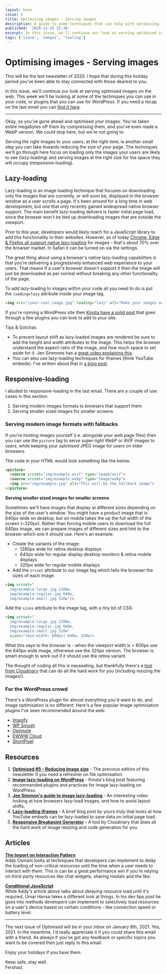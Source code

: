 ```yaml
---
layout: base
issue: 6
title: Optimising images - Serving images
description: A guide to some techniques that can help with optimising, compressing & serving images.
published: '2020-12-25 15:30'
excerpt: In this issue, we'll continue our look at serving optimised images on the web. This week we'll be looking at some of the techniques you can use in your code, or plugins that you can use for WordPress.
tags: ['issue', 'images', 'tooling']
---
```

# **Optimising images - Serving images**

This will be the last newsletter of 2020. I hope that during this holiday period you've been able to stay connected with those dearest to you.

In this issue, we'll continue our look at serving optimised images on the web. This week we'll be looking at some of the techniques you can use in your code, or plugins that you can use for WordPress. If you need a recap on the last email you can [find it here](https://www.fershad.com/optimised/issue/5/optimising-images-reducing-image-size/).

***

Okay, so you've gone ahead and optimised your images. You've taken entire megabytes off them by compressing them, and you've even made a WebP version. We could stop here, but we're not going to.

Serving the right images to your users, at the right time, is another small step you can take towards reducing the size of your page. The techniques we'll go through here focus on loading only the images your users are likely to see (lazy-loading) and serving images at the right size for the space they will occupy (responsive-loading).

## **Lazy-loading**

Lazy-loading is an image loading technique that focuses on downloading only the images that are currently, or will soon be, displayed in the browser window as a user scrolls a page. It's been around for a long time in web development, but one that only recently gained widespread native browser support. The main benefit lazy-loading delivers is faster initial page load, since the browser won't be tied up downloading images that are outside the viewport.

Prior to this year, developers would likely reach for a JavaScript library to add this functionality to their websites. However, as of today [Chrome, Edge & Firefox all support native lazy-loading](https://caniuse.com/loading-lazy-attr) for images - that's about 70% over the browser market. In Safari it can be turned on via the settings.

The great thing about using a browser's native lazy-loading capabilities is that you're delivering a progressively enhanced web experience to your users. That means if a user's browser doesn't support it then the image will just be downloaded as per normal without breaking any other functionality of the page.

To add lazy-loading to images within your code all you need to do is put the `loading=lazy` attribute inside your image tag.

```html
<img src="/your-cool-image.jpg" loading="lazy" alt="Make your images accessibly, fam" height="100" width="100">
```

If you're running a WordPress site then [Kinsta have a solid post](https://kinsta.com/blog/wordpress-lazy-load/) that goes through a few plugins you can look to add to your site.

<div class="callout">
<p class="h3 title">Tips & Gotchas</p>
<ul>
<li>To prevent layout shift as lazy-loaded images are rendered be sure to add the height and width attributes to the image. This helps the browser understand the aspect-ratio of the image, and how much space to set aside for it. Jen Simmons has a <a href="https://www.youtube.com/watch?v=4-d_SoCHeWE&feature=youtu.be">great video explaining this</a>.</li>
<li>You can also use lazy-loading techniques for iframes (think YouTube embeds). I've written about that in <a href="https://www.fershad.com/blog/posts/lazy-loading-embedded-iframes/">a blog post</a>.</li>
</ul>
</div>

## **Responsive-loading**

I alluded to responsive-loading in the last email. There are a couple of use cases in this section:

1. Serving modern images formats to browsers that support them
2. Serving smaller sized images for smaller screens

### **Serving modern image formats with fallbacks**

If you're hosting images yourself (i.e. alongside your web page files) then you can use the `picture` tag to serve super-light WebP or AVIF images to users, while keeping your optimised JPEG image for users on older browsers.

The code in your HTML would look something like the below.

```html
<picture> 
  <source srcset="img/example.avif" type="image/avif"> 
  <source srcset="img/example.webp" type="image/webp"> 
  <img src="img/example.jpg" alt="This will be the fallback image"> 
</picture>
```

**Serving smaller sized images for smaller screens**

Sometimes we'll have images that display at different sizes depending on the size of the user's window. You might have a product image that is 640px wide on desktop, but on mobile takes the up the full width of the screen (~320px). Rather than forcing mobile users to download the full 640px image, we can prepare images of different sizes and hint to the browser which one it should use. Here's an example:

- Create the variants of the image:
    - 1280px wide for retina desktop displays
    - 640px wide for regular display desktop monitors & retina mobile displays
    - 320px wide for regular mobile displays
- Add the `srcset` attribute to our image tag which tells the browser the sizes of each image:

```html
<img srcset="
  img/example-large.jpg 1280w,
  img/example-regular.jpg 640w,
  img/example-small.jpg 320w"/>
```

Add the `sizes` attribute to the image tag, with a tiny bit of CSS:

```html
<img srcset="
  img/example-large.jpg 1280w,
  img/example-regular.jpg 640w,
  img/example-small.jpg 320w"
  sizes="(min-width: 600px) 640w, 320w/>
```

What this says to the browser is - when the viewport width is > 600px use the 640px wide image, otherwise use the 320px version. The browser is smart enough to work out if it should use the retina variant.

The thought of coding all this is nauseating, but thankfully there's a [tool from Cloudinary](https://www.responsivebreakpoints.com/) that can do all the hard work for you (including resizing the images!).

### **For the WordPress crowd**

There's a WordPress plugin for almost everything you'd want to do, and image optimisation is no different. Here's a few popular image optimisation plugins I've seen recommended around the web:

- [Imagify](https://wordpress.org/plugins/imagify/)
- [WP Smush](https://wordpress.org/plugins/wp-smushit/)
- [Optimole](https://wordpress.org/plugins/optimole-wp/)
- [EWWW Cloud](https://wordpress.org/plugins/ewww-image-optimizer-cloud/)
- [ShortPixel](https://wordpress.org/plugins/shortpixel-image-optimiser/)

## **Resources**

1. **[Optimised #5 - Reducing image size](https://www.fershad.com/optimised/issue/5/optimising-images-reducing-image-size/)** - The previous edition of this newsletter if you need a refresher on file optimisation.
2. **[Image lazy-loading on WordPress](https://kinsta.com/blog/wordpress-lazy-load/)** - Kinsta's blog post featuring recommended plugins and practices for image lazy-loading on WordPress.
3. **[Jen Simmon's guide to image lazy-loading](https://www.youtube.com/watch?v=4-d_SoCHeWE&feature=youtu.be)** - An interesting video looking at how browsers lazy-load images, and how to avoid layout shifts.
4. **[Lazy-loading iframes](https://www.fershad.com/blog/posts/lazy-loading-embedded-iframes/) -** A brief blog post by yours truly that looks at how YouTube embeds can be lazy-loaded to save data on initial page load.
5. **[Responsive Breakpoint Generator](https://www.responsivebreakpoints.com/) -** A tool by Cloudinary that does all the hard work of image resizing and code generation for you.

## **Articles**

**[The Import on Interaction Pattern](https://addyosmani.com/blog/import-on-interaction/)**  
Addy Osmani looks at techniques that developers can implement to delay the loading of non-critical resources until the time when a user needs to interact with them. This is can be a great performance win if you're relying on third-party resources like chat widgets, sharing modals and the like.

**[Conditional JavaScript](https://umaar.com/dev-tips/242-considerate-javascript/)**  
While Addy's article above talks about delaying resource load until it's required, Umar Hansa takes a different look at things. In his dev tips post he goes into methods developers can implement to selectively load resources on a user's device based on certain conditions - like connection speed or battery level.

---

The next issue of Optimised will be in your inbox on January 8th, 2021. Yes, 2021. In the meantime, I'd really appreciate it if you could share this email with a friend. As always if you've got any feedback or specific topics you want to be covered then just reply to this email.

Enjoy your holidays if you have them.

Keep safe, stay well. <br>
Fershad.